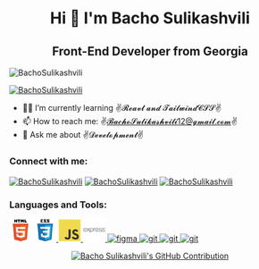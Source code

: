 <h1 align="center">Hi 👋 I'm Bacho Sulikashvili</h1>
<h2 align="center">Front-End Developer from Georgia</h2>

<p align="left"> <img src="https://komarev.com/ghpvc/?username=BachoSulikashvilili&label=Profile%20views&color=3f5427&style=plastic" alt="BachoSulikashvili" /> </p>

<p align="left"> <a href="https://github.com/ryo-ma/github-profile-trophy"><img src="https://github-profile-trophy.vercel.app/?username=BachoSulikashvili" alt="BachoSulikashvili" /></a> </p>


- 👨‍💻 I’m currently learning ✌𝓡𝓮𝓪𝓿𝓽 𝓪𝓷𝓭 𝓣𝓪𝓲𝓵𝔀𝓲𝓷𝓭𝓒𝓢𝓢✌
- 📫 How to reach me: ✌𝓑𝓪𝓬𝓱𝓸𝓢𝓾𝓵𝓲𝓴𝓪𝓼𝓱𝓿𝓲𝓵𝓲12@𝓰𝓶𝓪𝓲𝓵.𝓬𝓸𝓶✌
- 💬 Ask me about ✌𝓓𝓮𝓿𝓮𝓵𝓸𝓹𝓶𝓮𝓷𝓽✌

  
<h3 align="left">Connect with me:</h3>
<p align="left">
<a href="https://www.linkedin.com/in/bacho-sulikashvili-121529255/" target="blank"><img align="center" src="https://raw.githubusercontent.com/rahuldkjain/github-profile-readme-generator/master/src/images/icons/Social/linked-in-alt.svg" alt="BachoSulikashvili" height="30" width="40" /></a>
<a href="https://www.facebook.com/bacho.sulikashvili.9" target="blank"><img align="center" src="https://upload.wikimedia.org/wikipedia/commons/e/ee/Logo_de_Facebook.png" alt="BachoSulikashvili" height="30" width="35" /></a>
<a href="https://www.instagram.com/bacho.sulikashvili/" target="blank"><img align="center" src="https://png.pngtree.com/png-vector/20221018/ourmid/pngtree-instagram-social-platform-icon-png-image_6315976.png" alt="BachoSulikashvili" height="30" width="35" /></a>

<h3 align="left">Languages and Tools:</h3>
<p align="left"> <img src="https://raw.githubusercontent.com/devicons/devicon/master/icons/html5/html5-original-wordmark.svg" alt="html5" width="40" height="40"/> </a> <a href="https://www.w3schools.com/css/" target="_blank" rel="noreferrer"> <img src="https://raw.githubusercontent.com/devicons/devicon/master/icons/css3/css3-original-wordmark.svg" alt="css3" width="40" height="40"/> </a> <a href="https://developer.mozilla.org/en-US/docs/Web/JavaScript" target="_blank" rel="noreferrer"> <img src="https://raw.githubusercontent.com/devicons/devicon/master/icons/javascript/javascript-original.svg" alt="javascript" width="40" height="40"/> </a> <a href="https://expressjs.com" target="_blank" rel="noreferrer"> <img src="https://raw.githubusercontent.com/devicons/devicon/master/icons/express/express-original-wordmark.svg" alt="express" width="40" height="40"/> </a> <a href="https://www.figma.com/" target="_blank" rel="noreferrer"> <img src="https://www.vectorlogo.zone/logos/figma/figma-icon.svg" alt="figma" width="40" height="40"/> </a> <a href="https://git-scm.com/" target="_blank" rel="noreferrer"> <img src="https://www.vectorlogo.zone/logos/git-scm/git-scm-icon.svg" alt="git" width="35" height="35"/> </a> <a href="https://www.adobe.com/products/photoshop.html" target="_blank" rel="noreferrer"> <img src="https://logodownload.org/wp-content/uploads/2019/10/adobe-photoshop-logo-1.png" alt="git" width="40" height="40"/> </a> <a href="https://www.adobe.com/products/illustrator.html" target="_blank" rel="noreferrer"> <img src="https://logodownload.org/wp-content/uploads/2017/04/adobe-Illustrator-logo-5.png" alt="git" width="40" height="40"/> </a>


<p align="center">   
  <a href="https://github.com/BachoSulikashvili"> 
    <img src="https://github-profile-summary-cards.vercel.app/api/cards/profile-details?username=BachoSulikashvili&theme=radical" alt="Bacho Sulikashvili's GitHub Contribution"/>     </a>
</p>
<!--
**BachoSulikashvili/BachoSulikashvili** is a ✨ _special_ ✨ repository because its `README.md` (this file) appears on your GitHub profile.

Here are some ideas to get you started:

- 🔭 I’m currently working on ...
- 🌱 I’m currently learning ✌𝓡𝓮𝓪𝓿𝓽 𝓪𝓷𝓭 𝓣𝓪𝓲𝓵𝔀𝓲𝓷𝓭𝓒𝓢𝓢✌
- 👯 I’m looking to collaborate on ...
- 🤔 I’m looking for help with ...
- 💬 Ask me about ✌𝓓𝓮𝓿𝓮𝓵𝓸𝓹𝓶𝓮𝓷𝓽✌
- 📫 How to reach me: ✌𝓑𝓪𝓬𝓱𝓸𝓢𝓾𝓵𝓲𝓴𝓪𝓼𝓱𝓿𝓲𝓵𝓲12@𝓰𝓶𝓪𝓲𝓵.𝓬𝓸𝓶✌
- 😄 Pronouns: ...
- ⚡ Fun fact: ...
-->
